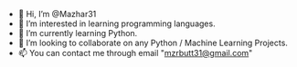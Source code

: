 - 👋 Hi, I’m @Mazhar31
- 👀 I’m interested in learning programming languages.
- 🌱 I’m currently learning Python.
- 💞️ I’m looking to collaborate on any Python / Machine Learning Projects.
- 📫 You can contact me through email "mzrbutt31@gmail.com"

<!---
Mazhar31/Mazhar31 is a ✨ special ✨ repository because its `README.md` (this file) appears on your GitHub profile.
You can click the Preview link to take a look at your changes.
--->
